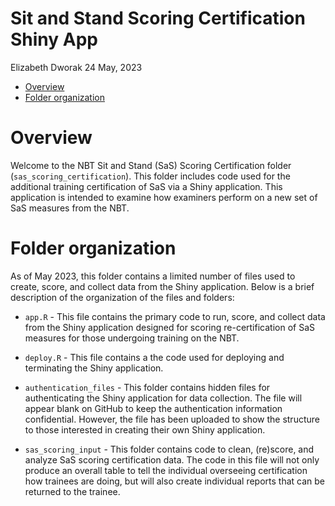 Sit and Stand Scoring Certification Shiny App
================
Elizabeth Dworak
24 May, 2023

- <a href="#overview" id="toc-overview">Overview</a>
- <a href="#folder-organization" id="toc-folder-organization">Folder
  organization</a>

# Overview

Welcome to the NBT Sit and Stand (SaS) Scoring Certification folder
(`sas_scoring_certification`). This folder includes code used for the
additional training certification of SaS via a Shiny application. This
application is intended to examine how examiners perform on a new set of
SaS measures from the NBT.

# Folder organization

As of May 2023, this folder contains a limited number of files used to
create, score, and collect data from the Shiny application. Below is a
brief description of the organization of the files and folders:

- `app.R` - This file contains the primary code to run, score, and
  collect data from the Shiny application designed for scoring
  re-certification of SaS measures for those undergoing training on the
  NBT.

- `deploy.R` - This file contains a the code used for deploying and
  terminating the Shiny application.

- `authentication_files` - This folder contains hidden files for
  authenticating the Shiny application for data collection. The file
  will appear blank on GitHub to keep the authentication information
  confidential. However, the file has been uploaded to show the
  structure to those interested in creating their own Shiny application.

- `sas_scoring_input` - This folder contains code to clean, (re)score,
  and analyze SaS scoring certification data. The code in this file will
  not only produce an overall table to tell the individual overseeing
  certification how trainees are doing, but will also create individual
  reports that can be returned to the trainee.
